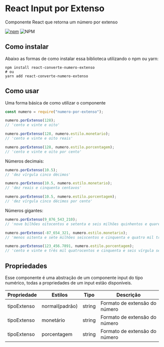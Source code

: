 # React Input por Extenso

Componente React que retorna um número por extenso

[![npm](https://img.shields.io/npm/v/react-converte-numero-extenso)](https://www.npmjs.com/package/react-converte-numero-extenso) ![NPM](https://img.shields.io/npm/l/react-converte-numero-extenso)

## Como instalar

Abaixo as formas de como instalar essa biblioteca utilizando o npm ou yarn:

```
npm install react-converte-numero-extenso
# ou
yarn add react-converte-numero-extenso
```

## Como usar

Uma forma básica de como utilizar o componente

```js
const numero = require("numero-por-extenso");
```

```js
numero.porExtenso(128);
// 'cento e vinte e oito'

numero.porExtenso(128, numero.estilo.monetario);
// 'cento e vinte e oito reais'

numero.porExtenso(128, numero.estilo.porcentagem);
// 'cento e vinte e oito por cento'
```

Números decimais:

```js
numero.porExtenso(10.5);
// 'dez vírgula cinco décimos'

numero.porExtenso(10.5, numero.estilo.monetario);
// 'dez reais e cinquenta centavos'

numero.porExtenso(10.5, numero.estilo.porcentagem);
// 'dez vírgula cinco décimos por cento'
```

Números gigantes:

```js
numero.porExtenso(9_876_543_210);
// 'nove bilhões oitocentos e setenta e seis milhões quinhentos e quarenta e três mil duzentos e dez'

numero.porExtenso(-87_654_321, numero.estilo.monetario);
// 'menos oitenta e sete milhões seiscentos e cinquenta e quatro mil trezentos e vinte e um reais'

numero.porExtenso(123_456.7891, numero.estilo.porcentagem);
// 'cento e vinte e três mil quatrocentos e cinquenta e seis vírgula sete mil oitocentos e noventa e um décimos de milésimo por cento'
```

## Propriedades

Esse componente é uma abstração de um componente input do tipo numérico, todas a propriedades de um input estão disponíveis.

| Propriedade | Estilos        | Tipo   | Descrição                     |
| ----------- | -------------- | ------ | ----------------------------- |
| tipoExtenso | normal(padrão) | string | Formato de extensão do número |
| tipoExtenso | monetário      | string | Formato de extensão do número |
| tipoExtenso | porcentagem    | string | Formato de extensão do número |
